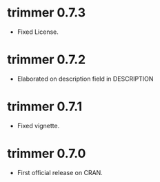 # trimmer 0.7.3

* Fixed License.

# trimmer 0.7.2

* Elaborated on description field in DESCRIPTION

# trimmer 0.7.1

* Fixed vignette.

# trimmer 0.7.0

* First official release on CRAN.